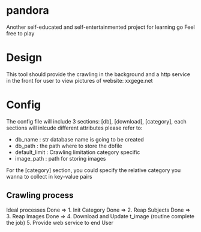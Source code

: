 # pandora

Another self-educated and self-entertainmented project for learning go
Feel free to play 

# Design
This tool should provide the crawling in the background and a http service in the front for user to view pictures of 
website: xxgege.net

# Config
The config file will include 3 sections: [db], [download], [category], each sections will inlcude different attributes
please refer to:
- db_name : str database name is going to be created
- db_path : the path where to store the dbfile
- default_limit : Crawling limitation category specific
- image_path    : path for storing images

For the [category] section, you could specify the relative category you wanna to collect in key-value pairs

## Crawling process
Ideal processes
Done => 1. Init Category
Done => 2. Reap Subjects
Done => 3. Reap Images
Done => 4. Download and Update t_image (routine complete the job)
5. Provide web service to end User